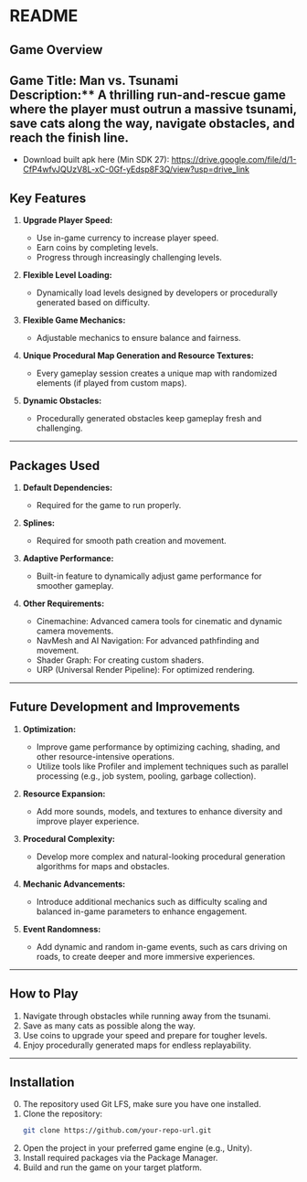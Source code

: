 # README

## Game Overview

**Game Title:** Man vs. Tsunami  
Description:** A thrilling run-and-rescue game where the player must outrun a massive tsunami, save cats along the way, navigate obstacles, and reach the finish line. 
---
* Download built apk here (Min SDK 27): https://drive.google.com/file/d/1-CfP4wfvJQUzV8L-xC-0Gf-yEdsp8F3Q/view?usp=drive_link
## Key Features

1. **Upgrade Player Speed:**
   - Use in-game currency to increase player speed.
   - Earn coins by completing levels.
   - Progress through increasingly challenging levels.

2. **Flexible Level Loading:**
   - Dynamically load levels designed by developers or procedurally generated based on difficulty.

3. **Flexible Game Mechanics:**
   - Adjustable mechanics to ensure balance and fairness.

4. **Unique Procedural Map Generation and Resource Textures:**
   - Every gameplay session creates a unique map with randomized elements (if played from custom maps).

5. **Dynamic Obstacles:**
   - Procedurally generated obstacles keep gameplay fresh and challenging.

---

## Packages Used

1. **Default Dependencies:**
   - Required for the game to run properly.

2. **Splines:**
   - Required for smooth path creation and movement.

3. **Adaptive Performance:**
   - Built-in feature to dynamically adjust game performance for smoother gameplay.

4. **Other Requirements:**
   - Cinemachine: Advanced camera tools for cinematic and dynamic camera movements.
   - NavMesh and AI Navigation: For advanced pathfinding and movement.
   - Shader Graph: For creating custom shaders.
   - URP (Universal Render Pipeline): For optimized rendering.

---

## Future Development and Improvements

1. **Optimization:**
   - Improve game performance by optimizing caching, shading, and other resource-intensive operations.
   - Utilize tools like Profiler and implement techniques such as parallel processing (e.g., job system, pooling, garbage collection).

2. **Resource Expansion:**
   - Add more sounds, models, and textures to enhance diversity and improve player experience.

3. **Procedural Complexity:**
   - Develop more complex and natural-looking procedural generation algorithms for maps and obstacles.

4. **Mechanic Advancements:**
   - Introduce additional mechanics such as difficulty scaling and balanced in-game parameters to enhance engagement.

5. **Event Randomness:**
   - Add dynamic and random in-game events, such as cars driving on roads, to create deeper and more immersive experiences.

---

## How to Play

1. Navigate through obstacles while running away from the tsunami.
2. Save as many cats as possible along the way.
3. Use coins to upgrade your speed and prepare for tougher levels.
4. Enjoy procedurally generated maps for endless replayability.

---

## Installation
0. The repository used Git LFS, make sure you have one installed.
1. Clone the repository:
   ```bash
   git clone https://github.com/your-repo-url.git
   ```
2. Open the project in your preferred game engine (e.g., Unity).
3. Install required packages via the Package Manager.
4. Build and run the game on your target platform.

